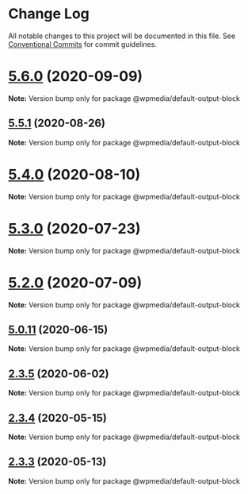 # Change Log

All notable changes to this project will be documented in this file.
See [Conventional Commits](https://conventionalcommits.org) for commit guidelines.

# [5.6.0](https://github.com/WPMedia/fusion-news-theme-blocks/compare/v5.6.0-beta.0...v5.6.0) (2020-09-09)

**Note:** Version bump only for package @wpmedia/default-output-block





## [5.5.1](https://github.com/WPMedia/fusion-news-theme-blocks/compare/v5.5.1-beta.0...v5.5.1) (2020-08-26)

**Note:** Version bump only for package @wpmedia/default-output-block





# [5.4.0](https://github.com/WPMedia/fusion-news-theme-blocks/compare/v5.4.0-beta.0...v5.4.0) (2020-08-10)

**Note:** Version bump only for package @wpmedia/default-output-block





# [5.3.0](https://github.com/WPMedia/fusion-news-theme-blocks/compare/v5.3.0-beta.0...v5.3.0) (2020-07-23)

**Note:** Version bump only for package @wpmedia/default-output-block





# [5.2.0](https://github.com/WPMedia/fusion-news-theme-blocks/compare/v5.2.0-beta.0...v5.2.0) (2020-07-09)

**Note:** Version bump only for package @wpmedia/default-output-block





## [5.0.11](https://github.com/WPMedia/fusion-news-theme-blocks/compare/v5.0.11-beta.0...v5.0.11) (2020-06-15)

**Note:** Version bump only for package @wpmedia/default-output-block





## [2.3.5](https://github.com/WPMedia/fusion-news-theme-blocks/compare/@wpmedia/default-output-block@2.3.5-beta.0...@wpmedia/default-output-block@2.3.5) (2020-06-02)

**Note:** Version bump only for package @wpmedia/default-output-block





## [2.3.4](https://github.com/WPMedia/fusion-news-theme-blocks/compare/@wpmedia/default-output-block@2.3.4-hotfix.0...@wpmedia/default-output-block@2.3.4) (2020-05-15)

**Note:** Version bump only for package @wpmedia/default-output-block





## [2.3.3](https://github.com/WPMedia/fusion-news-theme-blocks/compare/@wpmedia/default-output-block@2.3.3-beta.1...@wpmedia/default-output-block@2.3.3) (2020-05-13)

**Note:** Version bump only for package @wpmedia/default-output-block
